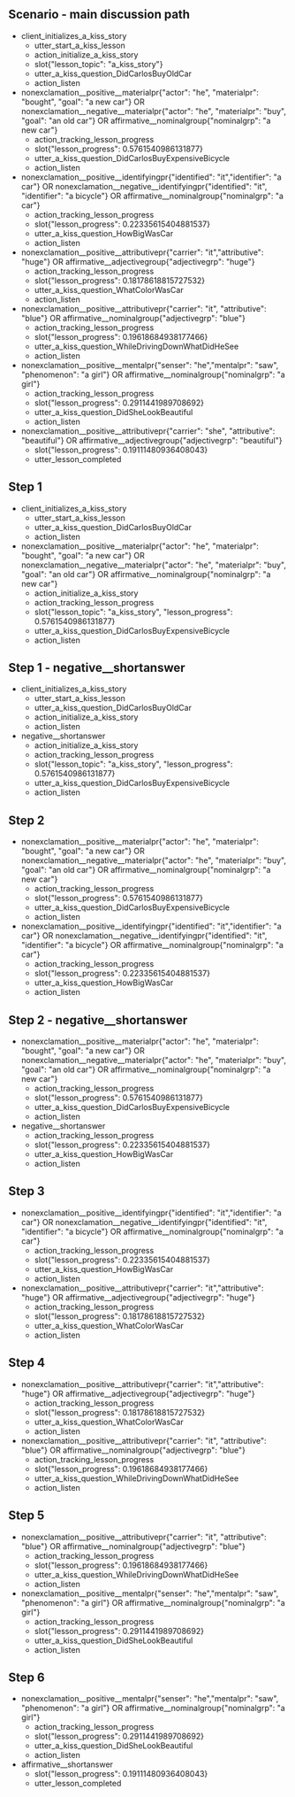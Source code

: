 ## Scenario - main discussion path
* client_initializes_a_kiss_story
    - utter_start_a_kiss_lesson
    - action_initialize_a_kiss_story
    - slot{"lesson_topic": "a_kiss_story"}
    - utter_a_kiss_question_DidCarlosBuyOldCar
    - action_listen
* nonexclamation__positive__materialpr{"actor": "he", "materialpr": "bought", "goal": "a new car"} OR nonexclamation__negative__materialpr{"actor": "he", "materialpr": "buy", "goal": "an old car"} OR affirmative__nominalgroup{"nominalgrp": "a new car"}
    - action_tracking_lesson_progress
    - slot{"lesson_progress": 0.5761540986131877}
    - utter_a_kiss_question_DidCarlosBuyExpensiveBicycle
    - action_listen
* nonexclamation__positive__identifyingpr{"identified": "it","identifier": "a car"} OR nonexclamation__negative__identifyingpr{"identified": "it", "identifier": "a bicycle"} OR affirmative__nominalgroup{"nominalgrp": "a car"}
    - action_tracking_lesson_progress
    - slot{"lesson_progress": 0.22335615404881537}
    - utter_a_kiss_question_HowBigWasCar
    - action_listen
* nonexclamation__positive__attributivepr{"carrier": "it","attributive": "huge"} OR affirmative__adjectivegroup{"adjectivegrp": "huge"}
    - action_tracking_lesson_progress
    - slot{"lesson_progress": 0.18178618815727532}
    - utter_a_kiss_question_WhatColorWasCar
    - action_listen
* nonexclamation__positive__attributivepr{"carrier": "it", "attributive": "blue"} OR affirmative__nominalgroup{"adjectivegrp": "blue"}
    - action_tracking_lesson_progress
    - slot{"lesson_progress": 0.19618684938177466}
    - utter_a_kiss_question_WhileDrivingDownWhatDidHeSee
    - action_listen
* nonexclamation__positive__mentalpr{"senser": "he","mentalpr": "saw", "phenomenon": "a girl"} OR affirmative__nominalgroup{"nominalgrp": "a girl"}
    - action_tracking_lesson_progress
    - slot{"lesson_progress": 0.2911441989708692}
    - utter_a_kiss_question_DidSheLookBeautiful
    - action_listen
* nonexclamation__positive__attributivepr{"carrier": "she", "attributive": "beautiful"} OR affirmative__adjectivegroup{"adjectivegrp": "beautiful"}
    - slot{"lesson_progress": 0.19111480936408043}
    - utter_lesson_completed

## Step 1
* client_initializes_a_kiss_story
    - utter_start_a_kiss_lesson
    - utter_a_kiss_question_DidCarlosBuyOldCar
    - action_listen
* nonexclamation__positive__materialpr{"actor": "he", "materialpr": "bought", "goal": "a new car"} OR nonexclamation__negative__materialpr{"actor": "he", "materialpr": "buy", "goal": "an old car"} OR affirmative__nominalgroup{"nominalgrp": "a new car"}
    - action_initialize_a_kiss_story
    - action_tracking_lesson_progress
    - slot{"lesson_topic": "a_kiss_story", "lesson_progress": 0.5761540986131877}
    - utter_a_kiss_question_DidCarlosBuyExpensiveBicycle
    - action_listen

## Step 1 - negative__shortanswer
* client_initializes_a_kiss_story
    - utter_start_a_kiss_lesson
    - utter_a_kiss_question_DidCarlosBuyOldCar
    - action_initialize_a_kiss_story
    - action_listen
* negative__shortanswer
    - action_initialize_a_kiss_story
    - action_tracking_lesson_progress
    - slot{"lesson_topic": "a_kiss_story", "lesson_progress": 0.5761540986131877}
    - utter_a_kiss_question_DidCarlosBuyExpensiveBicycle
    - action_listen

## Step 2
* nonexclamation__positive__materialpr{"actor": "he", "materialpr": "bought", "goal": "a new car"} OR nonexclamation__negative__materialpr{"actor": "he", "materialpr": "buy", "goal": "an old car"} OR affirmative__nominalgroup{"nominalgrp": "a new car"}
    - action_tracking_lesson_progress
    - slot{"lesson_progress": 0.5761540986131877}
    - utter_a_kiss_question_DidCarlosBuyExpensiveBicycle
    - action_listen
* nonexclamation__positive__identifyingpr{"identified": "it","identifier": "a car"} OR nonexclamation__negative__identifyingpr{"identified": "it", "identifier": "a bicycle"} OR affirmative__nominalgroup{"nominalgrp": "a car"}
    - action_tracking_lesson_progress
    - slot{"lesson_progress": 0.22335615404881537}
    - utter_a_kiss_question_HowBigWasCar
    - action_listen

## Step 2 - negative__shortanswer
* nonexclamation__positive__materialpr{"actor": "he", "materialpr": "bought", "goal": "a new car"} OR nonexclamation__negative__materialpr{"actor": "he", "materialpr": "buy", "goal": "an old car"} OR affirmative__nominalgroup{"nominalgrp": "a new car"}
    - action_tracking_lesson_progress
    - slot{"lesson_progress": 0.5761540986131877}
    - utter_a_kiss_question_DidCarlosBuyExpensiveBicycle
    - action_listen
* negative__shortanswer
    - action_tracking_lesson_progress
    - slot{"lesson_progress": 0.22335615404881537}
    - utter_a_kiss_question_HowBigWasCar
    - action_listen

## Step 3
* nonexclamation__positive__identifyingpr{"identified": "it","identifier": "a car"} OR nonexclamation__negative__identifyingpr{"identified": "it", "identifier": "a bicycle"} OR affirmative__nominalgroup{"nominalgrp": "a car"}
    - action_tracking_lesson_progress
    - slot{"lesson_progress": 0.22335615404881537}
    - utter_a_kiss_question_HowBigWasCar
    - action_listen
* nonexclamation__positive__attributivepr{"carrier": "it","attributive": "huge"} OR affirmative__adjectivegroup{"adjectivegrp": "huge"}
    - action_tracking_lesson_progress
    - slot{"lesson_progress": 0.18178618815727532}
    - utter_a_kiss_question_WhatColorWasCar
    - action_listen

## Step 4
* nonexclamation__positive__attributivepr{"carrier": "it","attributive": "huge"} OR affirmative__adjectivegroup{"adjectivegrp": "huge"}
    - action_tracking_lesson_progress
    - slot{"lesson_progress": 0.18178618815727532}
    - utter_a_kiss_question_WhatColorWasCar
    - action_listen
* nonexclamation__positive__attributivepr{"carrier": "it", "attributive": "blue"} OR affirmative__nominalgroup{"adjectivegrp": "blue"}
    - action_tracking_lesson_progress
    - slot{"lesson_progress": 0.19618684938177466}
    - utter_a_kiss_question_WhileDrivingDownWhatDidHeSee
    - action_listen

## Step 5
* nonexclamation__positive__attributivepr{"carrier": "it", "attributive": "blue"} OR affirmative__nominalgroup{"adjectivegrp": "blue"}
    - action_tracking_lesson_progress
    - slot{"lesson_progress": 0.19618684938177466}
    - utter_a_kiss_question_WhileDrivingDownWhatDidHeSee
    - action_listen
* nonexclamation__positive__mentalpr{"senser": "he","mentalpr": "saw", "phenomenon": "a girl"} OR affirmative__nominalgroup{"nominalgrp": "a girl"}
    - action_tracking_lesson_progress
    - slot{"lesson_progress": 0.2911441989708692}
    - utter_a_kiss_question_DidSheLookBeautiful
    - action_listen

## Step 6
* nonexclamation__positive__mentalpr{"senser": "he","mentalpr": "saw", "phenomenon": "a girl"} OR affirmative__nominalgroup{"nominalgrp": "a girl"}
    - action_tracking_lesson_progress
    - slot{"lesson_progress": 0.2911441989708692}
    - utter_a_kiss_question_DidSheLookBeautiful
    - action_listen
* affirmative__shortanswer
    - slot{"lesson_progress": 0.19111480936408043}
    - utter_lesson_completed
